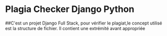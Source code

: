 # Plagia Checker Django Python
##C'est un projet Django Full Stack, pour vérifier le plagiat,le concept utilisé est la structure de fichier. Il contient une extrémité avant appropriée